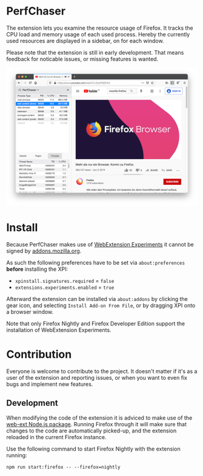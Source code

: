 # PerfChaser
The extension lets you examine the resource usage of Firefox. It tracks the
CPU load and memory usage of each used process. Hereby the currently used
resources are displayed in a sidebar, on for each window.

Please note that the extension is still in early development. That means
feedback for noticable issues, or missing features is wanted.

![PerfChaser screenshot](docs/images/perfchaser.png)

# Install
Because PerfChaser makes use of
[WebExtension Experiments](https://webextensions-experiments.readthedocs.io)
it cannot be signed by [addons.mozilla.org](https://addons.mozilla.org).

As such the following preferences have to be set via `about:preferences`
**before** installing the XPI:

* `xpinstall.signatures.required` = `false`
* `extensions.experiments.enabled` = `true`

Afterward the extension can be installed via `about:addons` by clicking the
gear icon, and selecting `Install Add-on From File`, or by dragging XPI onto
a browser window.

Note that only Firefox Nightly and Firefox Developer Edition support the
installation of WebExtension Experiments.

# Contribution
Everyone is welcome to contribute to the project. It doesn't matter if it's as
a user of the extension and reporting issues, or when you want to even fix bugs
and implement new features.

## Development
When modifying the code of the extension it is adviced to make use of the
[web-ext Node.js package](https://www.npmjs.com/package/web-ext). Running
Firefox through it will make sure that changes to the code are automatically
picked-up, and the extension reloaded in the current Firefox instance.

Use the following command to start Firefox Nightly with the extension running:

    npm run start:firefox -- --firefox=nightly
